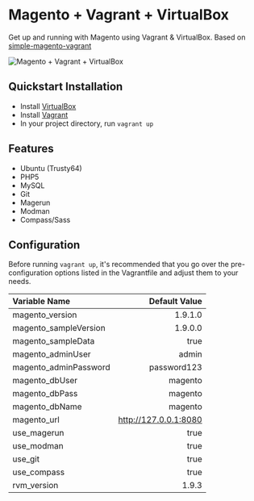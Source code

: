 Magento + Vagrant + VirtualBox
==============================

Get up and running with Magento using Vagrant & VirtualBox. Based on [simple-magento-vagrant](https://github.com/r-baker/simple-magento-vagrant)

![Magento + Vagrant + VirtualBox](http://host.coreycapetillo.com/git/media/vagrant-magento-virtualbox.png?v=2)

## Quickstart Installation

* Install [VirtualBox](https://www.virtualbox.org/wiki/Downloads)
* Install [Vagrant](http://www.vagrantup.com/)
* In your project directory, run `vagrant up`

## Features

* Ubuntu (Trusty64)
* PHP5
* MySQL
* Git
* Magerun
* Modman
* Compass/Sass

## Configuration
Before running `vagrant up`, it's recommended that you go over the pre-configuration options listed in the Vagrantfile and adjust them to your needs.

| Variable Name | Default Value |
| :-- | --: |
| magento_version | 1.9.1.0 |
| magento_sampleVersion | 1.9.0.0 |
| magento_sampleData | true |
| magento_adminUser | admin |
| magento_adminPassword | password123 |
| magento_dbUser | magento |
| magento_dbPass | magento |
| magento_dbName | magento |
| magento_url | http://127.0.0.1:8080 |
| use_magerun | true |
| use_modman | true |
| use_git | true |
| use_compass | true |
| rvm_version | 1.9.3 |